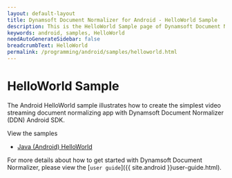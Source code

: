 ```yaml
---
layout: default-layout
title: Dynamsoft Document Normalizer for Android - HelloWorld Sample
description: This is the HelloWorld Sample page of Dynamsoft Document Normalizer for Android SDK.
keywords: android, samples, HelloWorld
needAutoGenerateSidebar: false
breadcrumbText: HelloWorld
permalink: /programming/android/samples/helloworld.html
---
```


# HelloWorld Sample

The Android HelloWorld sample illustrates how to create the simplest video streaming document normalizing app with Dynamsoft Document Normalizer (DDN) Android SDK.

View the samples

- <a href="https://github.com/Dynamsoft/document-normalizer-mobile-samples/tree/main/android/java/HelloWorld/" target="_blank">Java (Android) HelloWorld</a>

For more details about how to get started with Dynamsoft Document Normalizer, please view the [`user guide`]({{ site.android }}user-guide.html).
